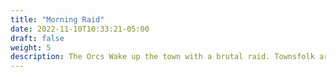 ```yaml
---
title: "Morning Raid"
date: 2022-11-10T10:33:21-05:00
draft: false
weight: 5
description: The Orcs Wake up the town with a brutal raid. Townsfolk are taken unawares and must be protected!
---
```



